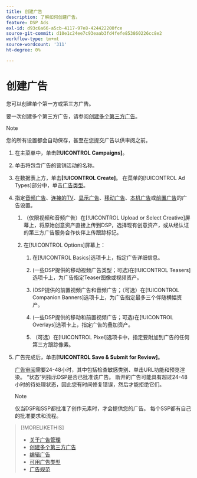```yaml
---
title: 创建广告
description: 了解如何创建广告。
feature: DSP Ads
exl-id: d93c6a66-a5cb-4117-97e8-424422200fce
source-git-commit: d10e1c24ee7c93eaab3fd4fefe853860226cc8e2
workflow-type: tm+mt
source-wordcount: '311'
ht-degree: 0%

---
```


# 创建广告

您可以创建单个第一方或第三方广告。

要一次创建多个第三方广告，请参阅[创建多个第三方广告](ad-create-third-party.md)。

>[!NOTE]
>
>您的所有设置都会自动保存，甚至在您提交广告以供审阅之前。

1. 在主菜单中，单击&#x200B;**[!UICONTROL Campaigns]**。

1. 单击将包含广告的营销活动的名称。

1. 在数据表上方，单击&#x200B;**[!UICONTROL Create]**。 在菜单的[!UICONTROL Ad Types]部分中，单击[广告类型](ad-types.md)。

1. 指定[音频广告](ad-settings-audio.md)、[连接的TV](ad-settings-connected-tv.md)、[显示广告](ad-settings-display.md)、[移动广告](ad-settings-mobile.md)、[本机广告](ad-settings-native.md)或[前置广告](ad-settings-pre-roll.md)的广告设置。

   1. （仅限视频和音频广告）在[!UICONTROL Upload or Select Creative]屏幕上，将原始创意资产直接上传到DSP，选择现有创意资产，或从经认证的第三方广告服务合作伙伴上传跟踪标记。

   1. 在[!UICONTROL Options]屏幕上：

      1. 在[!UICONTROL Basics]选项卡上，指定广告详细信息。

      1. (一些DSP提供的移动视频广告类型；可选)在[!UICONTROL Teasers]选项卡上，为广告指定Teaser图像或视频资产。

      1. (DSP提供的前置视频广告和音频广告；（可选）在[!UICONTROL Companion Banners]选项卡上，为广告指定最多三个伴随横幅资产。

      1. (一些DSP提供的移动和前置视频广告；可选)在[!UICONTROL Overlays]选项卡上，指定广告的叠加资产。

      1. （可选）在[!UICONTROL Pixel]选项卡中，指定要附加到广告的任何第三方跟踪像素。

1. 广告完成后，单击&#x200B;**[!UICONTROL Save & Submit for Review]**。

   [广告审阅](ad-about.md)需要24-48小时，其中包括检查敏感类别、单击URL功能和预览渲染。 “状态”列指示DSP是否已批准该广告。 断开的广告可能具有超过24-48小时的待处理状态，因此您有时间修复错误，然后才能拒绝它们。

   >[!NOTE]
   >
   >仅当DSP和SSP都批准了创作元素时，才会提供您的广告。 每个SSP都有自己的批准要求和流程。

>[!MORELIKETHIS]
>
>* [关于广告管理](ad-about.md)
>* [创建多个第三方广告](ad-create-third-party.md)
>* [编辑广告](ad-edit.md)
>* [可用广告类型](ad-types.md)
>* [广告规范](/help/dsp/assets/ad-specs.pdf)

